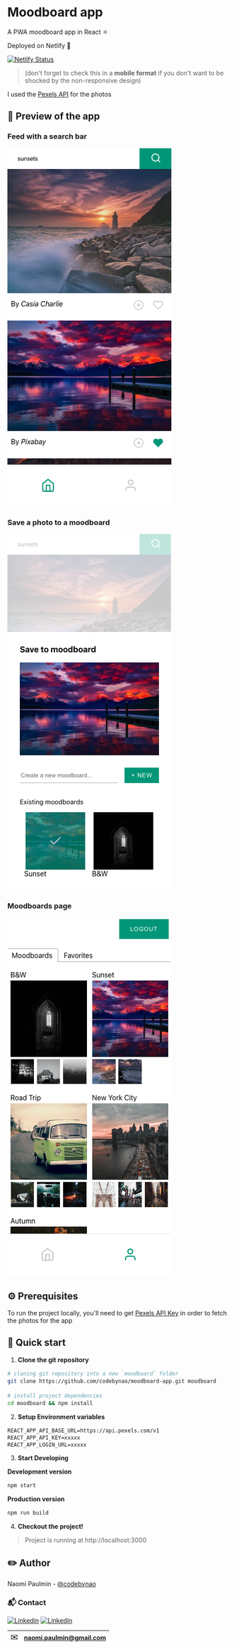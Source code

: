 # Moodboard app

A PWA moodboard app in React ⚛️

Deployed on Netlify 🚀

[![Netlify Status](https://api.netlify.com/api/v1/badges/737b986d-966f-434a-bbcd-74f06b651fb4/deploy-status)](https://moodboard.codebynao.tech)

> (don't forget to check this in a **mobile format** if you don't want to be shocked by the non-responsive design)

I used the [Pexels API](https://www.pexels.com/api/) for the photos

## 📸 Preview of the app

### Feed with a search bar
![Feed](./src/assets/images/screenshots/feed.png)

### Save a photo to a moodboard
![Save to moodboard](./src/assets/images/screenshots/save_moodboard.png)

### Moodboards page
![Moodboards](./src/assets/images/screenshots/moodboards.png)


## ⚙️ Prerequisites

To run the project locally, you'll need to get [Pexels API Key](https://www.pexels.com/api/documentation/#authorization) in order to fetch the photos for the app

## 🚀 Quick start

1.  **Clone the git repository**

```bash
# cloning git repository into a new `moodboard` folder
git clone https://github.com/codebynao/moodboard-app.git moodboard

# install project dependencies
cd moodboard && npm install
```


2. **Setup Environment variables**
```
REACT_APP_API_BASE_URL=https://api.pexels.com/v1
REACT_APP_API_KEY=xxxxx
REACT_APP_LOGIN_URL=xxxxx
```

3.  **Start Developing**

**Development version**

```bash
npm start
```

**Production version**

```bash
npm run build
```

4.  **Checkout the project!**

> Project is running at http://localhost:3000

## ✏️ Author

Naomi Paulmin - [@codebynao](https://github.com/codebynao) 

### 📬 Contact

[![Linkedin](https://cdn2.iconfinder.com/data/icons/social-media-2285/512/1_Linkedin_unofficial_colored_svg-32.png)](https://www.linkedin.com/in/naomi-paulmin/) [![Linkedin](https://cdn2.iconfinder.com/data/icons/social-media-2285/512/1_Twitter3_colored_svg-32.png)](https://twitter.com/codebynao)

| ✉️ | naomi.paulmin@gmail.com |
| :-----: | :---------------------: |